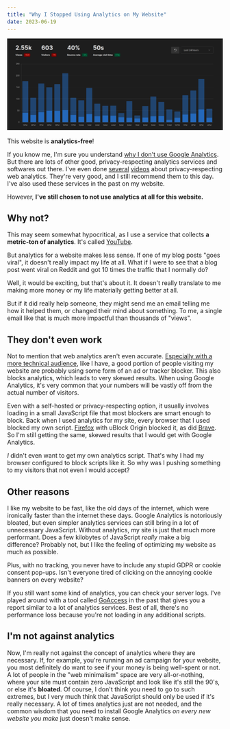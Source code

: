 ```yaml
---
title: "Why I Stopped Using Analytics on My Website"
date: 2023-06-19
---
```


![An analytics dashboard](analytics.png)

This website is **analytics-free**!

If you know me, I'm sure you understand [why I don't use Google Analytics](https://www.youtube.com/watch?v=NJmtkh-3LBw). But there are lots of other good, privacy-respecting analytics services and softwares out there. I've even done [several](https://www.youtube.com/watch?v=9x8w9igz7Ew) [videos](https://www.youtube.com/watch?v=qKSqTPY-qV8) about privacy-respecting web analytics. They're very good, and I still recommend them to this day. I've also used these services in the past on my website.

However, **I've still chosen to not use analytics at all for this website.**

## Why not?

This may seem somewhat hypocritical, as I use a service that collects **a metric-ton of analytics**. It's called [YouTube](https://youtube.com/@ericmurphyxyz/).

But analytics for a website makes less sense. If one of my blog posts "goes viral", it doesn't really impact my life at all. What if I were to see that a blog post went viral on Reddit and got 10 times the traffic that I normally do?

Well, it would be exciting, but that's about it. It doesn't really translate to me making more money or my life materially getting better at all.

But if it did really help someone, they might send me an email telling me how it helped them, or changed their mind about something. To me, a single email like that is much more impactful than thousands of "views".

## They don't even work

Not to mention that web analytics aren't even accurate. [Especially with a more technical audience](https://plausible.io/blog/google-analytics-adblockers-missing-data), like I have, a good portion of people visiting my website are probably using some form of an ad or tracker blocker. This also blocks analytics, which leads to very skewed results. When using Google Analytics, it's very common that your numbers will be vastly off from the actual number of visitors.

Even with a self-hosted or privacy-respecting option, it usually involves loading in a small JavaScript file that most blockers are smart enough to block. Back when I used analytics for my site, every browser that I used blocked my own script. [Firefox](https://www.youtube.com/watch?v=Fr8UFJzpNls) with uBlock Origin blocked it, as did [Brave](https://www.youtube.com/watch?v=uB845Elrds0). So I'm still getting the same, skewed results that I would get with Google Analytics.

*I* didn't even want to get my own analytics script. That's why I had my browser configured to block scripts like it. So why was I pushing something to my visitors that not even I would accept?

## Other reasons

I like my website to be fast, like the old days of the internet, which were ironically faster than the internet these days. Google Analytics is notoriously bloated, but even simpler analytics services can still bring in a lot of unnecessary JavaScript. Without analytics, my site is just that much more performant. Does a few kilobytes of JavaScript *really* make a big difference? Probably not, but I like the feeling of optimizing my website as much as possible.

Plus, with no tracking, you never have to include any stupid GDPR or cookie consent pop-ups. Isn't everyone tired of clicking on the annoying cookie banners on every website?

If you still want some kind of analytics, you can check your server logs. I've played around with a tool called [GoAccess](https://goaccess.io/) in the past that gives you a report similar to a lot of analytics services. Best of all, there's no performance loss because you're not loading in any additional scripts.

## I'm not against analytics

Now, I'm really not against the concept of analytics where they are necessary. If, for example, you're running an ad campaign for your website, you most definitely do want to see if your money is being well-spent or not. A lot of people in the "web minimalism" space are very all-or-nothing, where your site must contain zero JavaScript and look like it's still the 90's, or else it's **bloated**. Of course, I don't think you need to go to such extremes, but I very much think that JavaScript should only be used if it's really necessary. A lot of times analytics just are not needed, and the common wisdom that you need to install Google Analytics *on every new website you make* just doesn't make sense.
